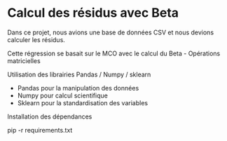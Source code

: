 # Calcul des résidus avec Beta

Dans ce projet, nous avions une base de données CSV et nous devions calculer les résidus.

Cette régression se basait sur le MCO avec le calcul du Beta - Opérations matricielles

Utilisation des librairies Pandas / Numpy / sklearn

- Pandas pour la manipulation des données
- Numpy pour calcul scientifique
- Sklearn pour la standardisation des variables

Installation des dépendances 

pip -r requirements.txt
